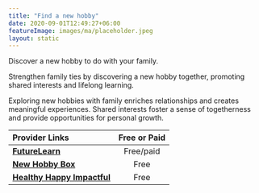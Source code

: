 ```yaml
---
title: "Find a new hobby"
date: 2020-09-01T12:49:27+06:00
featureImage: images/ma/placeholder.jpeg
layout: static
---
```


Discover a new hobby to do with your family.

Strengthen family ties by discovering a new hobby together, promoting shared interests and lifelong learning.

Exploring new hobbies with family enriches relationships and creates meaningful experiences. Shared interests foster a sense of togetherness and provide opportunities for personal growth.

| Provider Links      | Free or Paid  |  
| :-----------          | :--------------:      |  
| [**FutureLearn**](https://www.futurelearn.com/info/blog/find-a-new-hobby-lockdown) | Free/paid | 
| [**New Hobby Box**](https://newhobbybox.com/family-hobbies-importance/) | Free  | 
| [**Healthy Happy Impactful**](https://healthyhappyimpactful.com/hobbies-for-families/) | Free  | 
  

<br/><br/>






